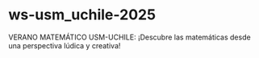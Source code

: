 # ws-usm_uchile-2025
VERANO MATEMÁTICO USM-UCHILE: ¡Descubre las matemáticas desde una perspectiva lúdica y creativa!
